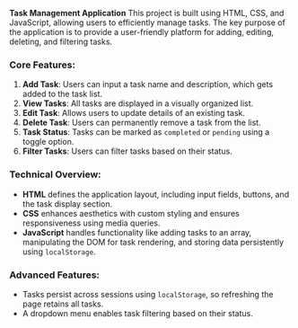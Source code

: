 **Task Management Application** This project is built using HTML, CSS, and JavaScript, allowing users to efficiently manage tasks. The key purpose of the application is to provide a user-friendly platform for adding, editing, deleting, and filtering tasks.

### Core Features:
1. **Add Task**: Users can input a task name and description, which gets added to the task list.
2. **View Tasks**: All tasks are displayed in a visually organized list.
3. **Edit Task**: Allows users to update details of an existing task.
4. **Delete Task**: Users can permanently remove a task from the list.
5. **Task Status**: Tasks can be marked as `completed` or `pending` using a toggle option.
6. **Filter Tasks**: Users can filter tasks based on their status.

### Technical Overview:
- **HTML** defines the application layout, including input fields, buttons, and the task display section.
- **CSS** enhances aesthetics with custom styling and ensures responsiveness using media queries.
- **JavaScript** handles functionality like adding tasks to an array, manipulating the DOM for task rendering, and storing data persistently using `localStorage`.

### Advanced Features:
- Tasks persist across sessions using `localStorage`, so refreshing the page retains all tasks.
- A dropdown menu enables task filtering based on their status.
